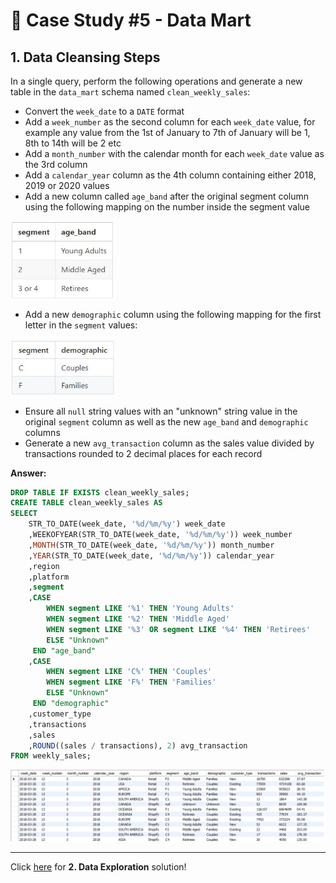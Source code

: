 # 🛒 Case Study #5 - Data Mart

## 1. Data Cleansing Steps

In a single query, perform the following operations and generate a new table in the `data_mart` schema named `clean_weekly_sales`:
- Convert the `week_date` to a `DATE` format
- Add a `week_number` as the second column for each `week_date` value, for example any value from the 1st of January to 7th of January will be 1, 8th to 14th will be 2 etc
- Add a `month_number` with the calendar month for each `week_date` value as the 3rd column
- Add a `calendar_year` column as the 4th column containing either 2018, 2019 or 2020 values
- Add a new column called `age_band` after the original segment column using the following mapping on the number inside the segment value
  
<img width="166" alt="image" src="https://github.com/Gbemiclassic/SQL-Challenge-Case-Study-5---Data-Mart/blob/main/Images/Data%20Cleaning/p1.jpg">
  
- Add a new `demographic` column using the following mapping for the first letter in the `segment` values:  

<img width="166" alt="image" src="https://github.com/Gbemiclassic/SQL-Challenge-Case-Study-5---Data-Mart/blob/main/Images/Data%20Cleaning/p2.jpg">

- Ensure all `null` string values with an "unknown" string value in the original `segment` column as well as the new `age_band` and `demographic` columns
- Generate a new `avg_transaction` column as the sales value divided by transactions rounded to 2 decimal places for each record

**Answer:**


````sql
DROP TABLE IF EXISTS clean_weekly_sales;
CREATE TABLE clean_weekly_sales AS
SELECT 
    STR_TO_DATE(week_date, '%d/%m/%y') week_date
	,WEEKOFYEAR(STR_TO_DATE(week_date, '%d/%m/%y')) week_number
    ,MONTH(STR_TO_DATE(week_date, '%d/%m/%y')) month_number
    ,YEAR(STR_TO_DATE(week_date, '%d/%m/%y')) calendar_year
    ,region
    ,platform
    ,segment
	,CASE
		WHEN segment LIKE '%1' THEN 'Young Adults'
        WHEN segment LIKE '%2' THEN 'Middle Aged'
        WHEN segment LIKE '%3' OR segment LIKE '%4' THEN 'Retirees'
        ELSE "Unknown"
	 END "age_band"
	,CASE
		WHEN segment LIKE 'C%' THEN 'Couples'
        WHEN segment LIKE 'F%' THEN 'Families'
		ELSE "Unknown"
	 END "demographic"
    ,customer_type
    ,transactions
    ,sales
    ,ROUND((sales / transactions), 2) avg_transaction
FROM weekly_sales;
````

<img width="1148" alt="image" src="https://github.com/Gbemiclassic/SQL-Challenge-Case-Study-5---Data-Mart/blob/main/Images/Data%20Cleaning/clean_weekly_sales.jpg">

***

Click [here](https://github.com/Gbemiclassic/SQL-Challenge-Case-Study-5---Data-Mart/blob/main/2.%20Data%20Exploration.md) for **2. Data Exploration** solution!
